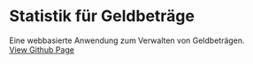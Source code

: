 # Statistik für Geldbeträge
Eine webbasierte Anwendung zum Verwalten von Geldbeträgen.
<br><a href="https://hagengruber.github.io/statistic" target="_blank"> View Github Page </a>
